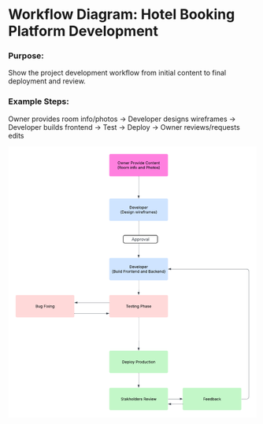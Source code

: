 # Workflow Diagram: Hotel Booking Platform Development

### Purpose: 
Show the project development workflow from initial content to final deployment and review.

### Example Steps:

Owner provides room info/photos → Developer designs wireframes → Developer builds frontend → Test → Deploy → Owner reviews/requests edits

<img src="./workflow.png" alt="Work Flow Chart"/>